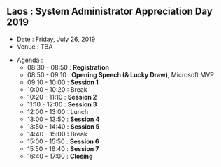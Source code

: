 ## Laos : System Administrator Appreciation Day 2019
+ Date : Friday, July 26, 2019
+ Venue : TBA
- Agenda : 
  - 08:30 - 08:50 : **Registration**
  - 08:50 - 09:10 : **Opening Speech (& Lucky Draw)**, Microsoft MVP
  - 09:10 - 10:00 : **Session 1**
  - 10:00 - 10:20 : Break
  - 10:20 - 11:10 : **Session 2**
  - 11:10 - 12:00 : **Session 3**
  - 12:00 - 13:00 : Lunch
  - 13:00 - 13:50 : **Session 4**
  - 13:50 - 14:40 : **Session 5**
  - 14:40 - 15:00 : Break
  - 15:00 - 15:50 : **Session 6**
  - 15:50 - 16:40 : **Session 7**
  - 16:40 - 17:00 : **Closing**
  
